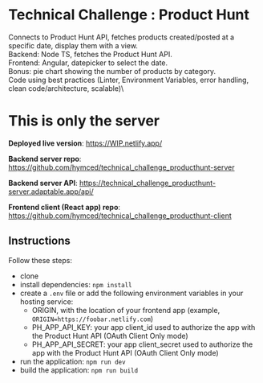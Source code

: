 # Technical Challenge : Product Hunt

Connects to Product Hunt API, fetches products created/posted at a specific date, display them with a view.\
Backend: Node TS, fetches the Product Hunt API.\
Frontend: Angular, datepicker to select the date.\
Bonus: pie chart showing the number of products by category.\
Code using best practices (Linter, Environment Variables, error handling, clean code/architecture, scalable)\

# This is only the server

**Deployed live version**: https://WIP.netlify.app/

**Backend server repo**: https://github.com/hymced/technical_challenge_producthunt-server

**Backend server API**: https://technical_challenge_producthunt-server.adaptable.app/api/

**Frontend client (React app) repo**: https://github.com/hymced/technical_challenge_producthunt-client

## Instructions

Follow these steps:
- clone 
- install dependencies: `npm install`
- create a `.env` file or add the following environment variables in your hosting service:
  - ORIGIN, with the location of your frontend app (example, `ORIGIN=https://foobar.netlify.com`)
  - PH_APP_API_KEY: your app client_id used to authorize the app with the Product Hunt API (OAuth Client Only mode)
  - PH_APP_API_SECRET: your app client_secret used to authorize the app with the Product Hunt API (OAuth Client Only mode)
- run the application: `npm run dev`
- build the application: `npm run build`
